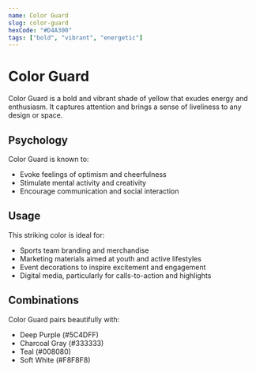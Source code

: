 ```yaml
---
name: Color Guard
slug: color-guard
hexCode: "#D4A300"
tags: ["bold", "vibrant", "energetic"]
---
```


# Color Guard

Color Guard is a bold and vibrant shade of yellow that exudes energy and enthusiasm. It captures attention and brings a sense of liveliness to any design or space.

## Psychology

Color Guard is known to:
- Evoke feelings of optimism and cheerfulness
- Stimulate mental activity and creativity
- Encourage communication and social interaction

## Usage

This striking color is ideal for:
- Sports team branding and merchandise
- Marketing materials aimed at youth and active lifestyles
- Event decorations to inspire excitement and engagement
- Digital media, particularly for calls-to-action and highlights

## Combinations

Color Guard pairs beautifully with:
- Deep Purple (#5C4DFF)
- Charcoal Gray (#333333)
- Teal (#008080)
- Soft White (#F8F8F8)